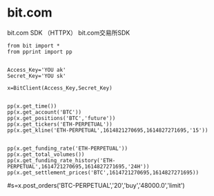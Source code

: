 # bit.com
bit.com SDK （HTTPX）
bit.com交易所SDK


```
from bit import *
from pprint import pp


Access_Key='YOU ak'
Secret_Key='YOU sk'

x=BitClient(Access_Key,Secret_Key)


pp(x.get_time())
pp(x.get_account('BTC'))
pp(x.get_positions('BTC','future'))
pp(x.get_tickers('ETH-PERPETUAL'))
pp(x.get_kline('ETH-PERPETUAL',1614821270695,1614827271695,'15'))


pp(x.get_funding_rate('ETH-PERPETUAL'))
pp(x.get_total_volumes())
pp(x.get_funding_rate_history('ETH-PERPETUAL',1614721270695,1614827271695,'24H'))
pp(x.get_settlement_prices('BTC',1614721270695,1614827271695))
```







#s=x.post_orders('BTC-PERPETUAL','20','buy','48000.0','limit')
